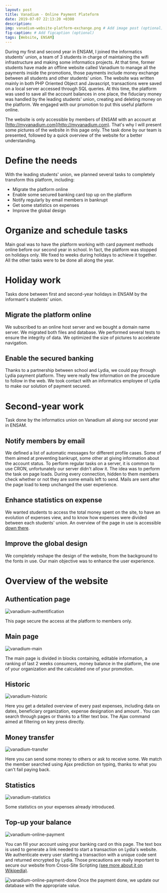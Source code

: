 ```yaml
---
layout: post
title: Vanadium - Online Payment Plateform
date: 2019-07-07 22:13:20 +0300
description:
img: vanadium-website-platform-exchange.png # Add image post (optional)
fig-caption: # Add figcaption (optional)
tags: [Website, ENSAM]
---
```


During my first and second year in ENSAM, I joined the informatics students' union, a team of 3 students in charge of maintaining the wifi infrastructure and making some informatics projects. At that time, former students have made an offline website called Vanadium to manage all the payments inside the promotions, those payments include money exchange between all students and other students' union. The website was written mainly in both PHP Oriented Object and Javascript, transactions were saved on a local server accessed through SQL queries. At this time, the platform was used to save all the account balances in one place, the fiduciary money was handled by the leading students' union, creating and deleting money on the platform. We engaged with our promotion to put this useful platform online.

The website is only accessible by members of ENSAM with an account at [http://myvanadium.com](http://myvanadium.com). That's why I will present some pictures of the website in this page only. The task done by our team is presented, followed by a quick overview of the website for a better understanding.

# Define the needs

With the leading students' union, we planned several tasks to completely transform this platform, including:
* Migrate the platform online
* Enable some secured banking card top up on the platform
* Notify regularly by email members in bankrupt
* Get some statistics on expenses
* Improve the global design

# Organize and schedule tasks

Main goal was to have the platform working with card payment methods online before our second year in school. In fact, the platform was stopped on holidays only. We fixed to weeks during holidays to achieve it together. All the other tasks were to be done all along the year.

# Holiday work

Tasks done between first and second-year holidays in ENSAM by the informant's students' union.

## Migrate the platform online

We subscribed to an online host server and we bought a domain name server. We migrated both files and database. We performed several tests to ensure the integrity of data. We optimized the size of pictures to accelerate navigation.

## Enable the secured banking

Thanks to a partnership between school and Lydia, we could pay through Lydia payment platform. They were really few information on the procedure to follow in the web. We took contact with an informatics employee of Lydia to make our solution of payment secured.

# Second-year work

Task done by the informatics union on Vanadium all along our second year in ENSAM.

## Notify members by email

We defined a list of automatic messages for different profile cases. Some of them aimed at preventing bankrupt, some other at giving information about the account status. To perform regular tasks on a server, it is common to use CRON, unfortunately our server didn't allow it.
The idea was to perform the task on page loads. During every connection, hidden to them members check whether or not they are some emails left to send. Mails are sent after the page load to keep unchanged the user experience.

## Enhance statistics on expense

We wanted students to access the total money spent on the site, to have an evolution of expenses view, and to know how expenses were divided between each students' union.
An overview of the page in use is accessible [down there](#statistics).

## Improve the global design

We completely reshape the design of the website, from the background to the fonts in use. Our main objective was to enhance the user experience.

# Overview of the website

## Authentication page

![vanadium-authentification]({{site.baseurl}}\assets\img\vanadium-website-platform-exchange\authentication.png)

This page secure the access at the platform to members only.

## Main page

![vanadium-main]({{site.baseurl}}\assets\img\vanadium-website-platform-exchange\main.png)

The main page is divided in blocks containing, editable information, a ranking of last 2 weeks consumers, money balance in the platform, the one of your organization and the calculated one of your promotion.

## Historic

![vanadium-historic]({{site.baseurl}}\assets\img\vanadium-website-platform-exchange\historic.png)

Here you get a detailed overview of every past expenses, including data on dates, beneficiary organization, expense designation and amount . You can search through pages or thanks to a filter text box. The Ajax command aimed at filtering on key press directly.

## Money transfer

![vanadium-transfer]({{site.baseurl}}\assets\img\vanadium-website-platform-exchange\transfer.png)

Here you can send some money to others or ask to receive some. We match the member searched using Ajax prediction on typing, thanks to what you can't fail paying back.

## Statistics

![vanadium-statistics]({{site.baseurl}}\assets\img\vanadium-website-platform-exchange\statistics.png)

Some statistics on your expenses already introduced.

## Top-up your balance

![vanadium-online-payment]({{site.baseurl}}\assets\img\vanadium-website-platform-exchange\online_payment.png)

You can fill your account using your banking card on this page. The text box is used to generate a link needed to start a transaction on Lydia's website. We authenticate every user starting a transaction with a unique code sent and returned encrypted by Lydia. Those precautions are really important to secure our website from Cross-Site Scripting [(see more about it on Wikipedia)](https://fr.wikipedia.org/wiki/Cross-site_scripting).

![vanadium-online-payment-done]({{site.baseurl}}\assets\img\vanadium-website-platform-exchange\online_payment_done.png)
Once the payment done, we update our database with the appropriate value.
<!--stackedit_data:
eyJoaXN0b3J5IjpbNTk3MTc5Mjc0XX0=
-->